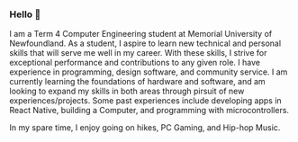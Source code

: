 ### Hello 👋


I am a Term 4 Computer Engineering student at Memorial University of Newfoundland. As a student, I aspire to learn new technical and personal skills that will serve me well in my career. With these skills, I strive for exceptional performance and contributions to any given role. I have experience in programming, design software, and community service. I am currently learning the foundations of hardware and software, and am looking to expand my skills in both areas through pirsuit of new experiences/projects. Some past experiences include developing apps in React Native, building a Computer, and programming with microcontrollers.

In my spare time, I enjoy going on hikes, PC Gaming, and Hip-hop Music.